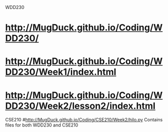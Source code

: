 WDD230
# http://MugDuck.github.io/Coding/WDD230/
# http://MugDuck.github.io/Coding/WDD230/Week1/index.html
# http://MugDuck.github.io/Coding/WDD230/Week2/lesson2/index.html
CSE210
#http://MugDuck.github.io/Coding/CSE210/Week2/hilo.py
Contains files for both WDD230 and CSE210
